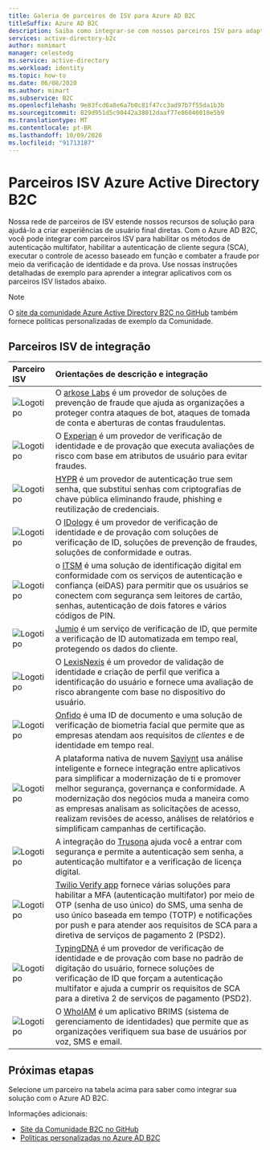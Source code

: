 ```yaml
---
title: Galeria de parceiros de ISV para Azure AD B2C
titleSuffix: Azure AD B2C
description: Saiba como integrar-se com nossos parceiros ISV para adaptar sua experiência do usuário final às suas necessidades. Nossa rede de parceiros estende nossos recursos de solução; Habilitar MFA, autenticação de cliente segura, controle de acesso baseado em função; combater fraude por meio de prova de verificação de identidade.
services: active-directory-b2c
author: msmimart
manager: celestedg
ms.service: active-directory
ms.workload: identity
ms.topic: how-to
ms.date: 06/08/2020
ms.author: mimart
ms.subservice: B2C
ms.openlocfilehash: 9e83fcd6a8e6a7b0c81f47cc3ad97b7f55da1b3b
ms.sourcegitcommit: 829d951d5c90442a38012daaf77e86046018e5b9
ms.translationtype: MT
ms.contentlocale: pt-BR
ms.lasthandoff: 10/09/2020
ms.locfileid: "91713187"
---
```

# <a name="azure-active-directory-b2c-isv-partners"></a>Parceiros ISV Azure Active Directory B2C

Nossa rede de parceiros de ISV estende nossos recursos de solução para ajudá-lo a criar experiências de usuário final diretas. Com o Azure AD B2C, você pode integrar com parceiros ISV para habilitar os métodos de autenticação multifator, habilitar a autenticação de cliente segura (SCA), executar o controle de acesso baseado em função e combater a fraude por meio da verificação de identidade e da prova. Use nossas instruções detalhadas de exemplo para aprender a integrar aplicativos com os parceiros ISV listados abaixo.

>[!NOTE]
>O [site da comunidade Azure Active Directory B2C no GitHub](https://azure-ad-b2c.github.io/azureadb2ccommunity.io/) também fornece políticas personalizadas de exemplo da Comunidade.

## <a name="integration-isv-partners"></a>Parceiros ISV de integração

| Parceiro ISV | Orientações de descrição e integração  |
| :--- | :--- |
| ![Logotipo](./media/partner-gallery/arkose-logo.png) | O [arkose Labs](./partner-arkose-labs.md) é um provedor de soluções de prevenção de fraude que ajuda as organizações a proteger contra ataques de bot, ataques de tomada de conta e aberturas de contas fraudulentas.
| ![Logotipo](./media/partner-gallery/experian-logo.png) | O [Experian](./partner-experian.md) é um provedor de verificação de identidade e de provação que executa avaliações de risco com base em atributos de usuário para evitar fraudes.|
| ![Logotipo](./media/partner-gallery/hypr-logo.png) | [HYPR](./partner-hypr.md) é um provedor de autenticação true sem senha, que substitui senhas com criptografias de chave pública eliminando fraude, phishing e reutilização de credenciais.|
| ![Logotipo](./media/partner-gallery/idology-logo.png) | O [IDology](./partner-idology.md) é um provedor de verificação de identidade e de provação com soluções de verificação de ID, soluções de prevenção de fraudes, soluções de conformidade e outras.|
| ![Logotipo](./media/partner-gallery/itsme-logo.png) | o [ITSM](./partner-itsme.md) é uma solução de identificação digital em conformidade com os serviços de autenticação e confiança (eiDAS) para permitir que os usuários se conectem com segurança sem leitores de cartão, senhas, autenticação de dois fatores e vários códigos de PIN. |
| ![Logotipo](./media/partner-gallery/jumio-logo.png) | [Jumio](./partner-jumio.md) é um serviço de verificação de ID, que permite a verificação de ID automatizada em tempo real, protegendo os dados do cliente. |
| ![Logotipo](./media/partner-gallery/lexisnexis-logo.png) | O [LexisNexis](./partner-lexisnexis.md) é um provedor de validação de identidade e criação de perfil que verifica a identificação do usuário e fornece uma avaliação de risco abrangente com base no dispositivo do usuário. |
| ![Logotipo](./media/partner-gallery/onfido-logo.png) | [Onfido](./partner-onfido.md) é uma ID de documento e uma solução de verificação de biometria facial que permite que as empresas atendam aos requisitos de *clientes* e de identidade em tempo real.  |
| ![Logotipo](./media/partner-gallery/saviynt-logo.png) | A plataforma nativa de nuvem [Saviynt](./partner-saviynt.md) usa análise inteligente e fornece integração entre aplicativos para simplificar a modernização de ti e promover melhor segurança, governança e conformidade. A modernização dos negócios muda a maneira como as empresas analisam as solicitações de acesso, realizam revisões de acesso, análises de relatórios e simplificam campanhas de certificação.  |
| ![Logotipo](./media/partner-gallery/trusona-logo.png) | A integração do [Trusona](./partner-trusona.md) ajuda você a entrar com segurança e permite a autenticação sem senha, a autenticação multifator e a verificação de licença digital.|
| ![Logotipo](./media/partner-gallery/twilio-logo.png) | [Twilio Verify app](./partner-twilio.md) fornece várias soluções para habilitar a MFA (autenticação multifator) por meio de OTP (senha de uso único) do SMS, uma senha de uso único baseada em tempo (TOTP) e notificações por push e para atender aos requisitos de SCA para a diretiva de serviços de pagamento 2 (PSD2).|
| ![Logotipo](./media/partner-gallery/typingdna-logo.png) | [TypingDNA](./partner-typingdna.md) é um provedor de verificação de identidade e de provação com base no padrão de digitação do usuário, fornece soluções de verificação de ID que forçam a autenticação multifator e ajuda a cumprir os requisitos de SCA para a diretiva 2 de serviços de pagamento (PSD2). |
| ![Logotipo](./media/partner-gallery/whoiam-logo.png) | O [WhoIAM](./partner-whoiam.md) é um aplicativo BRIMS (sistema de gerenciamento de identidades) que permite que as organizações verifiquem sua base de usuários por voz, SMS e email. 

## <a name="next-steps"></a>Próximas etapas

Selecione um parceiro na tabela acima para saber como integrar sua solução com o Azure AD B2C.

Informações adicionais:

- [Site da Comunidade B2C no GitHub](https://azure-ad-b2c.github.io/azureadb2ccommunity.io/)
- [Políticas personalizadas no Azure AD B2C](custom-policy-overview.md)
